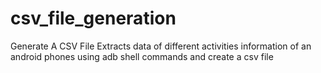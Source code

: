 # csv_file_generation
Generate A CSV File
Extracts data of different activities information of an android phones using adb shell commands and create a csv file 
